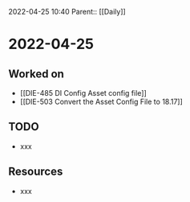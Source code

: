 2022-04-25 10:40
Parent:: [[Daily]]

# 2022-04-25

## Worked on

- [[DIE-485 DI Config Asset config file]]
- [[DIE-503 Convert the Asset Config File to 18.17]]

## TODO

- xxx

## Resources

- xxx
